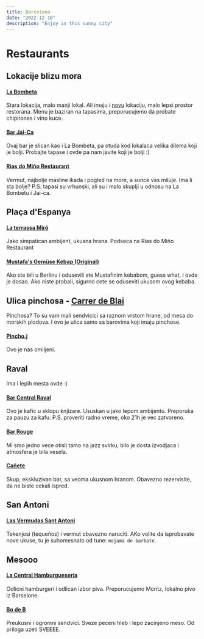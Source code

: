 ```yaml
---
title: Barcelona
date: "2022-12-10"
description: "Enjoy in this sunny city"
---
```


# Restaurants

## Lokacije blizu mora

#### [La Bombeta](https://maps.app.goo.gl/8wcm6rwu8kNqtojU9) 
Stara lokacija, malo manji lokal. Ali imaju i [novu](https://maps.app.goo.gl/qdJ4zBNvBsxzMSVK7) lokaciju, malo lepsi prostor restorana.
Menu je baziran na tapasima, preporucujemo da probate chipirones i vino kuce.

#### [Bar Jai-Ca](https://goo.gl/maps/CYSCeTBgxm4rzuaEA)
Ovaj bar je slican kao i La Bombeta, pa otuda kod lokalaca velika dilema koji je bolji. Probajte tapase i ovde pa nam javite koji je bolji :) 


#### [Rias do Miño Restaurant ](https://goo.gl/maps/QKbEmV7KaJKDp3TN8)
Vermut, najbolje masline ikada i pogled na more, a sunce vas miluje. Ima li sta bolje? 
P.S. tapasi su vrhunski, ali su i malo skuplji u odnosu na La Bombetu i Jai-ca.

## Plaça d'Espanya 

#### [La terrassa Miró](https://goo.gl/maps/SfATzST5auBfsf9g6)
Jako simpatican ambijent, ukusna hrana. Podseca na Rias do Miño Restaurant

#### [Mustafa's Gemüse Kebap (Original)](https://goo.gl/maps/PSPLZtCMMTD885FFA)
Ako ste bili u Berlinu i odusevili ste Mustafinim kebabom, guess what, i ovde je dosao. Ako niste probali, sigurno cete se oduseviti ukusom ovog kebaba.

## Ulica pinchosa - [Carrer de Blai](https://goo.gl/maps/7dzH1eAAibspN2pJ9)

Pinchosa? To su vam mali sendvicici sa raznom vrstom hrane, od mesa do morskih plodova. I ovo je ulica samo sa barovima koji imaju pinchose. 

#### [Pincho.j](https://goo.gl/maps/B3ieNy82AknSLwfDA)
Ovo je nas omiljeni.

## Raval
Ima i lepih mesta ovde :)

#### [Bar Central Raval](https://goo.gl/maps/G6NBQR6yUbmuTJY47)
Ovo je kafic u sklopu knjizare. Ususkan u jako lepom ambijentu. Preporuka za pauzu za kafu. P.S. proveriti radno vreme, oko 21h je vec zatvoreno.

#### [Bar Rouge](https://goo.gl/maps/k7KrfQAPbFTVm2829)
Mi smo jedno vece otisli tamo na jazz svirku, bilo je dosta izvodjaca i atmosfera je bila vesela.

#### [Cañete](https://goo.gl/maps/LgcVCuLS9dhkAQd1A)
Skup, ekskluzivan bar, sa veoma ukusnom hranom. Obavezno rezervisite, da ne biste cekali ispred.

## San Antoni

#### [Las Vermudas Sant Antoni](https://goo.gl/maps/a2gCxuiCB1Etzu2o6)
Tekenjosi (tequeños) i vermut obavezno naruciti. AKo volite da isprobavate nove ukuse, tu je suhomesnato od tune: `mojama de barbate`.

## Mesooo

#### [La Central Hamburguesería](https://goo.gl/maps/zx1RC95YGfEWoHUt8)
Odlicni hamburgeri i odlican izbor piva. Preporucujemo Moritz, lokalno pivo iz Barselone.

#### [Bo de B](https://goo.gl/maps/y5xRaSvh2vWGA1xV8)
Preukusni i ogromni sendvici. Sveze peceni hleb i lepo zacinjeno meso. Od priloga uzeti SVEEEE.